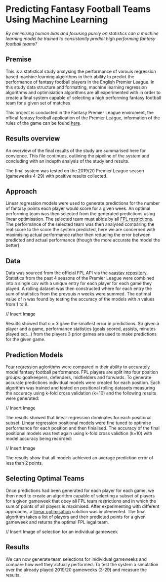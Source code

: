 # Predicting Fantasy Football Teams Using Machine Learning
*By minimising human bias and focusing purely on statistics can a machine learning model be trained to consistantly predict high performing fantasy football teams?*

## Premise
This is a statistical study analysing the performance of varouis regression based machine learning algoirthms in their ability to predict the performance of fantasy football players in the English Premier League. In this study data structure and formatting, machine learning regression algorithms and optimisiation algorithms are all experimented with in order to create a final system capable of selecting a high performing fantasy football team for a given set of matches.

This project is conducted in the Fantasy Premier League enviroment, the offical fantasy football application of the Premier League, information of the rules of the game can be found [here](https://www.premierleague.com/news/1252542).

## Results overview
An overview of the final results of the study are summarised here for convience. This file continues, outlining the pipeline of the system and concluding with an indepth analysis of the study and results.

The final system was tested on the 2019/20 Premier League season (gameweeks 4-29) with positive results collected.

## Approach

Linear regression models were used to generate predictions for the number of fantasy points each player would score for a given week. An optimal performing team was then selected from the generated predictions using linear optimisation. The selected team must abide by all [FPL restrictions](https://fantasy.premierleague.com/help/rules). The performance of the selected team was then analysed comparing the real score to the score the system predicted, here we are concerned with maximising actual performance rather then reducing the error between predicted and actual performance (though the more accurate the model the better).

## Data
Data was sourced from the official FPL API via the [vaastav repository](https://github.com/vaastav/Fantasy-Premier-League). Statistics from the past 4 seasons of the Premier League were combined into a single csv with a unique entry for each player for each game they played. A rolling dataset was then constructed where for each entry the sum of statistics from the prevouis *n* weeks were summed. The optimal value of n was found by testing the accuracy of the models with *n* values from 1 to 9.

// Insert Image

Results showed that *n = 3* gave the smallest error in predictions. So given a player and a game, performance statistics (goals scored, assists, minutes played ect...) from the players 3 prior games are used to make predictions for the given game.

## Prediction Models

Four regression aglorithms were compared in their ability to accurately model fantasy football performance. FPL players are split into four position groups: goalkeepers, defenders, midfielders and forwards. To generate accurate predictions individual models were created for each position. Each algorithm was trained and tested on positional rolling datasets measuring the accuracy using k-fold cross validation (k=10) and the following results were generated:

// Insert Image

The results showed that linear regression dominates for each positional subset. Linear regression positional models were fine tuned to optimise performance for each position and then finialised. The accuracy of the final positional models was test again using k-fold cross validtion (k=10) with model accuracy being recorded:

// Insert Image

The results show that all models achieved an average prediction error of less than 2 points.

## Selecting Optimal Teams

Once predictions had been generated for each player for each game, we then need to create an algorithm capable of selecting a subset of players for a given gameweek that obey all FPL team restrictions and in which the sum of points of all players is maximised. After experimenting with different approachs, a [linear optimisation](https://en.wikipedia.org/wiki/Linear_programming) solution was implemented. The final algorithm takes a list of players and their predicted points for a given gameweek and returns the optimal FPL legal team.

// Insert Image of selection for an individual gameweek

## Results

We can now generate team selections for inidividual gameweeks and compare how well they actually performed. To test the system a simulation over the already played 2019/20 gameweeks (3-29) and measure the results.
